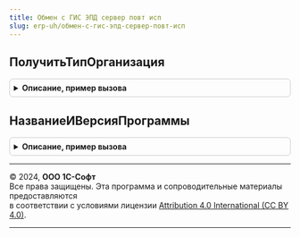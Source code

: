 ```yaml
---
title: Обмен с ГИС ЭПД сервер повт исп
slug: erp-uh/обмен-с-гис-эпд-сервер-повт-исп
---
```



## ПолучитьТипОрганизация
<details style="margin: 1em 0; padding: 0.5em; border: 1px solid #ccc; border-radius: 6px;">

<summary style="font-weight: bold; cursor: pointer;">Описание, пример вызова</summary>

```bsl


Функция ПолучитьТипОрганизация() Экспорт
```

Пример вызова
```bsl
Результат = ОбменСГИСЭПДСерверПовтИсп.ПолучитьТипОрганизация() 
```
</details>

## НазваниеИВерсияПрограммы
<details style="margin: 1em 0; padding: 0.5em; border: 1px solid #ccc; border-radius: 6px;">

<summary style="font-weight: bold; cursor: pointer;">Описание, пример вызова</summary>

```bsl


Функция НазваниеИВерсияПрограммы() Экспорт
```

Пример вызова
```bsl
Результат = ОбменСГИСЭПДСерверПовтИсп.НазваниеИВерсияПрограммы() 
```
</details>

---

© 2024, **ООО 1С-Софт**  
Все права защищены. Эта программа и сопроводительные материалы предоставляются  
в соответствии с условиями лицензии [Attribution 4.0 International (CC BY 4.0)](https://creativecommons.org/licenses/by/4.0/legalcode).

---
